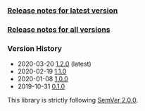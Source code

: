 ### [Release notes for latest version](latest.md)

### [Release notes for all versions](full.md)

### Version History

* 2020-03-20 [1.2.0](1.2.0.md) (latest)
* 2020-02-19 [1.1.0](1.1.0.md)
* 2020-01-08 [1.0.0](1.0.0.md)
* 2019-10-31 [0.1.0](0.1.0.md)


This library is strictly following [SemVer 2.0.0](https://semver.org/spec/v2.0.0.html).
